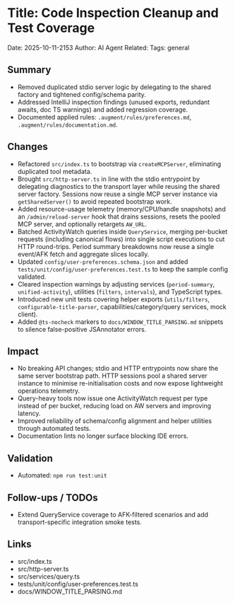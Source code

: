 # Title: Code Inspection Cleanup and Test Coverage

Date: 2025-10-11-2153
Author: AI Agent
Related:
Tags: general

## Summary
- Removed duplicated stdio server logic by delegating to the shared factory and tightened config/schema parity.
- Addressed IntelliJ inspection findings (unused exports, redundant awaits, doc TS warnings) and added regression coverage.
- Documented applied rules: `.augment/rules/preferences.md`, `.augment/rules/documentation.md`.

## Changes


- Refactored `src/index.ts` to bootstrap via `createMCPServer`, eliminating duplicated tool metadata.
- Brought `src/http-server.ts` in line with the stdio entrypoint by delegating diagnostics to the transport layer while reusing the shared server factory. Sessions now reuse a single MCP server instance via `getSharedServer()` to avoid repeated bootstrap work.
- Added resource-usage telemetry (memory/CPU/handle snapshots) and an `/admin/reload-server` hook that drains sessions, resets the pooled MCP server, and optionally retargets `AW_URL`.
- Batched ActivityWatch queries inside `QueryService`, merging per-bucket requests (including canonical flows) into single script executions to cut HTTP round-trips. Period summary breakdowns now reuse a single event/AFK fetch and aggregate slices locally.
- Updated `config/user-preferences.schema.json` and added `tests/unit/config/user-preferences.test.ts` to keep the sample config validated.
- Cleared inspection warnings by adjusting services (`period-summary`, `unified-activity`), utilities (`filters`, `intervals`), and TypeScript types.
- Introduced new unit tests covering helper exports (`utils/filters`, `configurable-title-parser`, capabilities/category/query services, mock client).
- Added `@ts-nocheck` markers to `docs/WINDOW_TITLE_PARSING.md` snippets to silence false-positive JSAnnotator errors.

## Impact
- No breaking API changes; stdio and HTTP entrypoints now share the same server bootstrap path. HTTP sessions pool a shared server instance to minimise re-initialisation costs and now expose lightweight operations telemetry.
- Query-heavy tools now issue one ActivityWatch request per type instead of per bucket, reducing load on AW servers and improving latency.
- Improved reliability of schema/config alignment and helper utilities through automated tests.
- Documentation lints no longer surface blocking IDE errors.

## Validation
- Automated: `npm run test:unit`

## Follow-ups / TODOs
- Extend QueryService coverage to AFK-filtered scenarios and add transport-specific integration smoke tests.

## Links
- src/index.ts
- src/http-server.ts
- src/services/query.ts
- tests/unit/config/user-preferences.test.ts
- docs/WINDOW_TITLE_PARSING.md
